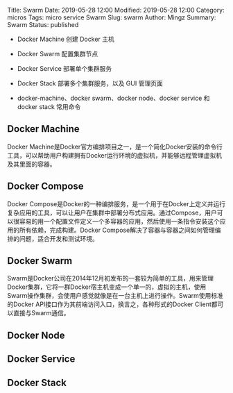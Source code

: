 Title: Swarm
Date: 2019-05-28 12:00
Modified: 2019-05-28 12:00
Category: micros
Tags: micro service Swarm
Slug: swarm
Author: Mingz
Summary: Swarm
Status: published





* Docker Machine 创建 Docker 主机
* Docker Swarm 配置集群节点
* Docker Service 部署单个集群服务
* Docker Stack 部署多个集群服务，以及 GUI 管理页面

* docker-machine、docker swarm、docker node、docker service 和 docker stack 常用命令



## Docker Machine

Docker Machine是Docker官方编排项目之一，是一个简化Docker安装的命令行工具，可以帮助用户构建拥有Docker运行环境的虚拟机，并能够远程管理虚拟机及其里面的容器。



## Docker Compose
Docker Compose是Docker的一种编排服务，是一个用于在Docker上定义并运行复杂应用的工具，可以让用户在集群中部署分布式应用。通过Compose，用户可以很容易的用一个配置文件定义一个多容器的应用，然后使用一条指令安装这个应用的所有依赖，完成构建。Docker Compose解决了容器与容器之间如何管理编排的问题，适合开发和测试环境。




## Docker Swarm

Swarm是Docker公司在2014年12月初发布的一套较为简单的工具，用来管理Docker集群，它将一群Docker宿主机变成一个单一的，虚拟的主机，使用Swarm操作集群，会使用户感觉就像是在一台主机上进行操作。Swarm使用标准的Docker API接口作为其前端访问入口，换言之，各种形式的Docker Client都可以直接与Swarm通信。

## Docker Node


## Docker Service



## Docker Stack

